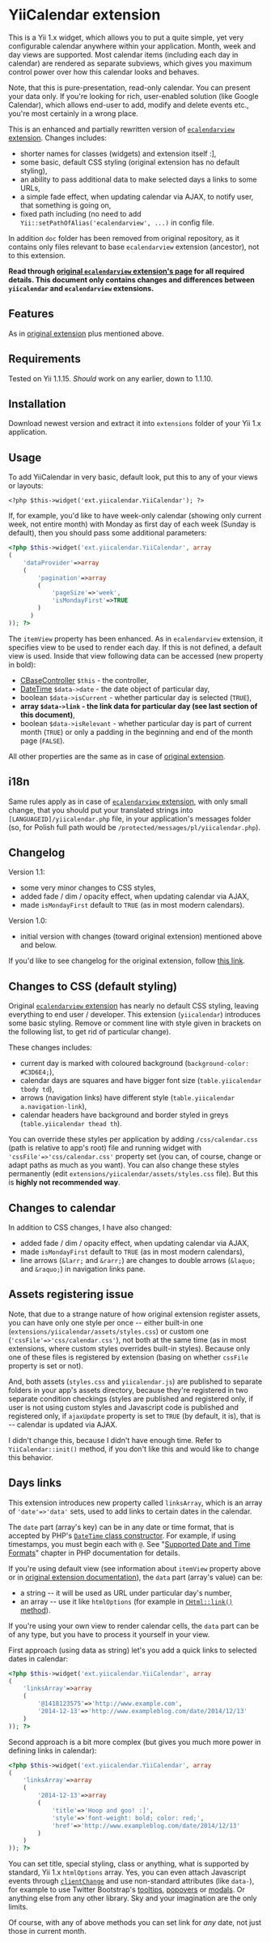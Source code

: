 # YiiCalendar extension

This is a Yii 1.x widget, which allows you to put a quite simple, yet very configurable calendar anywhere within your application. Month, week and day views are supported. Most calendar items (including each day in calendar) are rendered as separate subviews, which gives you maximum control power over how this calendar looks and behaves.

Note, that this is pure-presentation, read-only calendar. You can present your data only. If you're looking for rich, user-enabled solution (like Google Calendar), which allows end-user to add, modify and delete events etc., you're most certainly in a wrong place.

This is an enhanced and partially rewritten version of [`ecalendarview` extension](http://www.yiiframework.com/extension/ecalendarview/). Changes includes:

- shorter names for classes (widgets) and extension itself :],
- some basic, default CSS styling (original extension has no default styling),
- an ability to pass additional data to make selected days a links to some URLs,
- a simple fade effect, when updating calendar via AJAX, to notify user, that something is going on,
- fixed path including (no need to add `Yii::setPathOfAlias('ecalendarview', ...)` in config file.

In addition `doc` folder has been removed from original repository, as it contains only files relevant to base `ecalendarview` extension (ancestor), not to this extension.

**Read through [original `ecalendarview` extension's page](http://www.yiiframework.com/extension/ecalendarview/) for all required details. This document only contains changes and differences between `yiicalendar` and `ecalendarview` extensions.**

## Features

As in [original extension](http://www.yiiframework.com/extension/ecalendarview/#hh0) plus mentioned above.

## Requirements

Tested on Yii 1.1.15. _Should_ work on any earlier, down to 1.1.10.

## Installation

Download newest version and extract it into `extensions` folder of your Yii 1.x application.

## Usage

To add YiiCalendar in very basic, default look, put this to any of your views or layouts:

    <?php $this->widget('ext.yiicalendar.YiiCalendar'); ?>
    
If, for example, you'd like to have week-only calendar (showing only current week, not entire month) with Monday as first day of each week (Sunday is default), then you should pass some additional parameters:

```php
<?php $this->widget('ext.yiicalendar.YiiCalendar', array
(
    'dataProvider'=>array
    (
        'pagination'=>array
        (
            'pageSize'=>'week',
            'isMondayFirst'=>TRUE
        )
      )
)); ?>
```
    
The `itemView` property has been enhanced. As in `ecalendarview` extension, it specifies view to be used to render each day. If this is not defined, a default view is used. Inside that view following data can be accessed (new property in bold):

- [CBaseController](http://www.yiiframework.com/doc/api/1.1/CBaseController/) `$this` - the controller,
- [DateTime](http://php.net/manual/en/class.datetime.php) `$data->date` - the date object of particular day,
- boolean `$data->isCurrent` - whether particular day is selected (`TRUE`),
- **array `$data->link` - the link data for particular day (see last section of this document)**,
- boolean `$data->isRelevant` - whether particular day is part of current month (`TRUE`) or only a padding in the beginning and end of the month page (`FALSE`).

All other properties are the same as in case of [original extension](http://www.yiiframework.com/extension/ecalendarview/#hh3).

## i18n

Same rules apply as in case of [`ecalendarview` extension](http://www.yiiframework.com/extension/ecalendarview/#hh4), with only small change, that you should put your translated strings into `[LANGUAGEID]/yiicalendar.php` file, in your application's messages folder (so, for Polish full path would be `/protected/messages/pl/yiicalendar.php`).

## Changelog

Version 1.1:

- some very minor changes to CSS styles,
- added fade / dim / opacity effect, when updating calendar via AJAX,
- made `isMondayFirst` default to `TRUE` (as in most modern calendars).

Version 1.0:

- initial version with changes (toward original extension) mentioned above and below.

If you'd like to see changelog for the original extension, follow [this link](http://www.yiiframework.com/extension/ecalendarview/#hh5).

## Changes to CSS (default styling)

Original [`ecalendarview` extension](http://www.yiiframework.com/extension/ecalendarview/) has nearly no default CSS styling, leaving everything to end user / developer. This extension (`yiicalendar`) introduces some basic styling. Remove or comment line with style given in brackets on the following list, to get rid of particular change).

These changes includes:

- current day is marked with coloured background (`background-color: #C3D6E4;`),
- calendar days are squares and have bigger font size (`table.yiicalendar tbody td`),
- arrows (navigation links) have different style (`table.yiicalendar a.navigation-link`),
- calendar headers have background and border styled in greys (`table.yiicalendar thead th`).

You can override these styles per application by adding `/css/calendar.css` (path is relative to app's root) file and running widget with `'cssFile'=>'css/calendar.css'` property set (you can, of course, change or adapt paths as much as you want). You can also change these styles permanently (edit `extensions/yiicalendar/assets/styles.css` file). But this is **highly not recommended way**.

## Changes to calendar

In addition to CSS changes, I have also changed:

- added fade / dim / opacity effect, when updating calendar via AJAX,
- made `isMondayFirst` default to `TRUE` (as in most modern calendars),
- line arrows (`&larr;` and `&rarr;`) are changes to double arrows (`&laquo;` and `&raquo;`) in navigation links pane.

## Assets registering issue

Note, that due to a strange nature of how original extension register assets, you can have only one style per once -- either built-in one (`extensions/yiicalendar/assets/styles.css`) or custom one (`'cssFile'=>'css/calendar.css'`), not both at the same time (as in most extensions, where custom styles overrides built-in styles). Because only one of these files is registered by extension (basing on whether `cssFile` property is set or not).

And, both assets (`styles.css` and `yiicalendar.js`) are published to separate folders in your app's assets directory, because they're registered in two separate condition checkings (styles are published and registered only, if user is not using custom styles and Javascript code is published and registered only, if `ajaxUpdate` property is set to `TRUE` (by default, it is), that is -- calendar is updated via AJAX.

I didn't change this, because I didn't have enough time. Refer to `YiiCalendar::init()` method, if you don't like this and would like to change this behavior.

## Days links

This extension introduces new property called `linksArray`, which is an array of `'date'=>'data'` sets, used to add links to certain dates in the calendar.

The `date` part (array's key) can be in any date or time format, that is accepted by PHP's [`DateTime` class constructor](http://php.net/manual/en/datetime.construct.php). For example, if using timestamps, you must begin each with `@`. See "[Supported Date and Time Formats](http://php.net/manual/en/datetime.formats.php)" chapter in PHP documentation for details.

If you're using default view (see information about `itemView` property above or in [original extension documentation](http://www.yiiframework.com/extension/ecalendarview/#hh3)), the `data` part (array's value) can be:

- a string -- it will be used as URL under particular day's number,
- an array -- use it like `htmlOptions` (for example in [`CHtml::link()` method](http://www.yiiframework.com/doc/api/1.1/CHtml/#link-detail)).

If you're using your own view to render calendar cells, the `data` part can be of any type, but you have to process it yourself in your view.

First approach (using data as string) let's you add a quick links to selected dates in calendar:

```php
<?php $this->widget('ext.yiicalendar.YiiCalendar', array
(
    'linksArray'=>array
    (
        '@1418123575'=>'http://www.example.com',
        '2014-12-13'=>'http://www.exampleblog.com/date/2014/12/13'
    )
)); ?>
```

Second approach is a bit more complex (but gives you much more power in defining links in calendar):

```php
<?php $this->widget('ext.yiicalendar.YiiCalendar', array
(
    'linksArray'=>array
    (
        '2014-12-13'=>array
        (
            'title'=>'Hoop and goo! :]',
            'style'=>'font-weight: bold; color: red;',
            'href'=>'http://www.exampleblog.com/date/2014/12/13'
        )
    )
)); ?>
```

You can set title, special styling, class or anything, what is supported by standard, Yii 1.x `htmlOptions` array. Yes, you can even attach Javascript events through [`clientChange`](http://www.yiiframework.com/doc/api/1.1/CHtml#clientChange-detail) and use non-standard attributes (like `data-`), for example to use Twitter Bootstrap's [tooltips](http://getbootstrap.com/javascript/#tooltips-usage), [popovers](http://getbootstrap.com/javascript/#popovers-usage) or [modals](http://getbootstrap.com/javascript/#modals-usage). Or anything else from any other library. Sky and your imagination are the only limits.

Of course, with any of above methods you can set link for _any_ date, not just those in current month.
